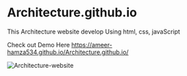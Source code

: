 # Architecture.github.io
This Architecture website develop Using html, css, javaScript


Check out Demo Here      https://ameer-hamza534.github.io/Architecture.github.io/


![Architecture-website](https://user-images.githubusercontent.com/96291410/198507944-f9a98f5f-96c9-4e50-9b74-741d88e18daf.png)
